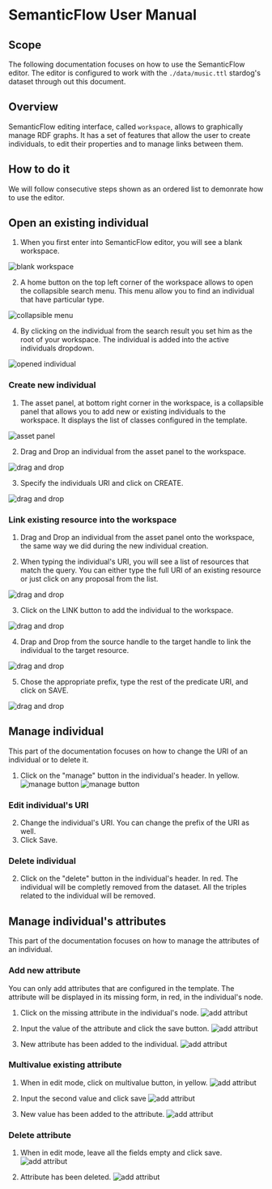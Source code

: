 # SemanticFlow User Manual

## Scope

The following documentation focuses on how to use the SemanticFlow editor. The editor is configured to work with the `./data/music.ttl` stardog's dataset through out this document.

## Overview

SemanticFlow editing interface, called `workspace`, allows to graphically manage RDF graphs. It has a set of features that allow the user to create individuals, to edit their properties and to manage links between them.


## How to do it

We will follow consecutive steps shown as an ordered list to demonrate how to use the editor. 

## Open an existing individual

1. When you first enter into SemanticFlow editor, you will see a blank workspace. 

![blank workspace](./img/blank-workspace.PNG)

2. A home button on the top left corner of the workspace allows to open the collapsible search menu. This menu allow you to find an individual that have particular type. 

![collapsible menu](./img/collapsible-search-menu.PNG)

4. By clicking on the individual from the search result you set him as the root of your workspace. The individual is added into the active individuals dropdown. 

![opened individual](./img/workspace-open-individual.PNG)

### Create new individual

1. The asset panel, at bottom right corner in the workspace, is a collapsible panel that allows you to add new or existing individuals to the workspace. It displays the list of classes configured in the template.

![asset panel](./img/workspace-asset-panel.PNG)

2. Drag and Drop an individual from the asset panel to the workspace. 

![drag and drop](./img/workspace-drag-and-drop.PNG)

3. Specify the individuals URI and click on CREATE. 

![drag and drop](./img/workspace-created-individual.PNG)

### Link existing resource into the workspace

1. Drag and Drop an individual from the asset panel onto the workspace, the same way we did during the new individual creation.

2. When typing the individual's URI, you will see a list of resources that match the query. You can either type the full URI of an existing resource or just click on any proposal from the list.

![drag and drop](./img/workspace-link-individual-1.PNG)

3. Click on the LINK button to add the individual to the workspace.

![drag and drop](./img/workspace-link-individual-2.PNG)

4. Drap and Drop from the source handle to the target handle to link the individual to the target resource. 

![drag and drop](./img/workspace-link-individual-3.PNG)

5. Chose the appropriate prefix, type the rest of the predicate URI, and click on SAVE. 

![drag and drop](./img/workspace-link-individual-4.PNG)

## Manage individual
This part of the documentation focuses on how to change the URI of an individual or to delete it.

1. Click on the "manage" button in the individual's header. In yellow.
![manage button](./img/individual-manage-1.PNG)
![manage button](./img/individual-manage-2.PNG)

### Edit individual's URI
2. Change the individual's URI. You can change the prefix of the URI as well.
3. Click Save.

### Delete individual
2. Click on the "delete" button in the individual's header. In red. The individual will be completly removed from the dataset. All the triples related to the individual will be removed.

## Manage individual's attributes

This part of the documentation focuses on how to manage the attributes of an individual.

### Add new attribute
You can only add attributes that are configured in the template. The attribute will be displayed in its missing form, in red, in the individual's node.

1. Click on the missing attribute in the individual's node.
![add attribut](./img/attribute-add-1.PNG)

2. Input the value of the attribute and click the save button. 
![add attribut](./img/attribute-add-2.PNG)

3. New attribute has been added to the individual.
![add attribut](./img/attribute-add-3.PNG)

### Multivalue existing attribute

1. When in edit mode, click on multivalue button, in yellow.
![add attribut](./img/attribute-multivalue-1.PNG)

2. Input the second value and click save
![add attribut](./img/attribute-multivalue-2.PNG)

3. New value has been added to the attribute.
![add attribut](./img/attribute-multivalue-3.PNG)

### Delete attribute

1. When in edit mode, leave all the fields empty and click save.
![add attribut](./img/attribute-delete-1.PNG)

2. Attribute has been deleted.
![add attribut](./img/attribute-delete-2.PNG)






 

